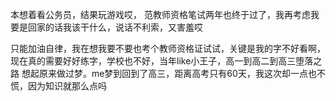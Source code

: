 本想着看公务员，结果玩游戏哎， 范教师资格笔试两年也终于过了，我再考虑我要是回家的话我该干什么，说话不利索，又害羞哎

只能加油自律，我在想我要不要也考个教师资格证试试，关键是我的字不好看啊，现在真的需要好好练字，学校也不好，当年like小王子，高一到高二到高三堕落之路
想起原来做过梦。me梦到回到了高三，距离高考只有60天，我这次却一点也不慌，因为知识就那么点吗
